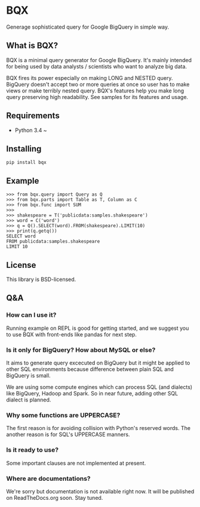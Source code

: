 BQX
=====

Generage sophisticated query for Google BigQuery in simple way.


## What is BQX?
BQX is a minimal query generator for Google BigQuery.
It's mainly intended for being used by data analysts / scientists
who want to analyze big data.

BQX fires its power especially on making LONG and NESTED query.
BigQuery doesn't accept two or more queries at once so
user has to make views or make terribly nested query.
BQX's features help you make long query preserving high readability.
See samples for its features and usage.


## Requirements
 - Python 3.4 ~


## Installing
    pip install bqx


## Example
    >>> from bqx.query import Query as Q
    >>> from bqx.parts import Table as T, Column as C
    >>> from bqx.func import SUM
    >>>
    >>> shakespeare = T('publicdata:samples.shakespeare')
    >>> word = C('word')
    >>> q = Q().SELECT(word).FROM(shakespeare).LIMIT(10)
    >>> print(q.getq())
    SELECT word
    FROM publicdata:samples.shakespeare
    LIMIT 10


## License
This library is BSD-licensed.


## Q&A

### How can I use it?
Running example on REPL is good for getting started,
and we suggest you to use BQX with front-ends like pandas for next step.



### Is it only for BigQuery? How about MySQL or else?
It aims to generate query excecuted on BigQuery but it might be
applied to other SQL environments because
difference between plain SQL and BigQuery is small.

We are using some compute engines which can process SQL
(and dialects) like BigQuery, Hadoop and Spark.
So in near future, adding other SQL dialect is planned.


### Why some functions are UPPERCASE?
The first reason is for avoiding collision with Python's reserved words.
The another reason is for SQL's UPPERCASE manners.


### Is it ready to use?
Some important clauses are not implemented at present. 


### Where are documentations?
We're sorry but documentation is not available right now.
It will be published on ReadTheDocs.org soon. Stay tuned.
